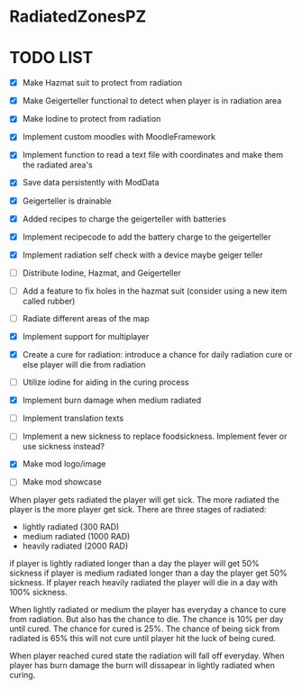 # RadiatedZonesPZ

# TODO LIST

- [x] Make Hazmat suit to protect from radiation
- [x] Make Geigerteller functional to detect when player is in radiation area
- [x] Make Iodine to protect from radiation
- [x] Implement custom moodles with MoodleFramework
- [x] Implement function to read a text file with coordinates and make them the radiated area's
- [x] Save data persistently with ModData
- [x] Geigerteller is drainable
- [x] Added recipes to charge the geigerteller with batteries
- [x] Implement recipecode to add the battery charge to the geigerteller
- [x] Implement radiation self check with a device maybe geiger teller
- [ ] Distribute Iodine, Hazmat, and Geigerteller
- [ ] Add a feature to fix holes in the hazmat suit (consider using a new item called rubber)
- [ ] Radiate different areas of the map
- [x] Implement support for multiplayer
- [x] Create a cure for radiation: introduce a chance for daily radiation cure or else player will die from radiation
- [ ] Utilize iodine for aiding in the curing process
- [x] Implement burn damage when medium radiated
- [ ] Implement translation texts
- [ ] Implement a new sickness to replace foodsickness. Implement fever or use sickness instead?
- [x] Make mod logo/image
- [ ] Make mod showcase


When player gets radiated the player will get sick. The more radiated the player is the more player get sick.
There are three stages of radiated:
- lightly radiated (300 RAD)
- medium radiated (1000 RAD)
- heavily radiated (2000 RAD)

if player is lightly radiated longer than a day the player will get 50% sickness
if player is medium radiated longer than a day the player get 50% sickness.
If player reach heavily radiated the player will die in a day with 100% sickness.

When lightly radiated or medium the player has everyday a chance to cure from radiation.
But also has the chance to die. The chance is 10% per day until cured.
The chance for cured is 25%.
The chance of being sick from radiated is 65% this will not cure until player hit the luck of being cured.

When player reached cured state the radiation will fall off everyday.
When player has burn damage the burn will dissapear in lightly radiated when curing.

